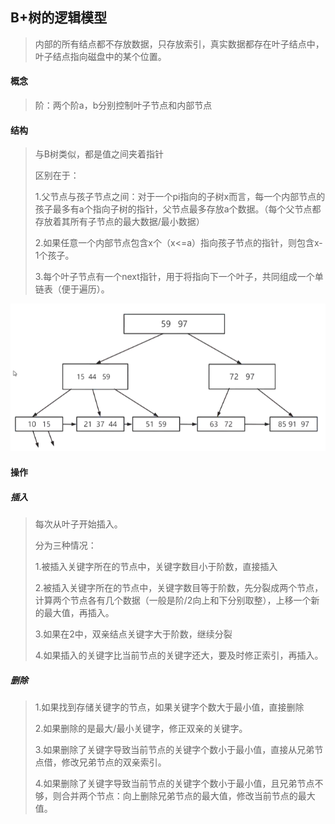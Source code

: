 ## B+树的逻辑模型

> 内部的所有结点都不存放数据，只存放索引，真实数据都存在叶子结点中，叶子结点指向磁盘中的某个位置。

#### 概念

> 阶：两个阶a，b分别控制叶子节点和内部节点

#### 结构

> 与B树类似，都是值之间夹着指针
>
> 区别在于：
>
> 1.父节点与孩子节点之间：对于一个pi指向的子树x而言，每一个内部节点的孩子最多有a个指向子树的指针，父节点最多存放a个数据。（每个父节点都存放着其所有子节点的最大数据/最小数据）
>
> 2.如果任意一个内部节点包含x个（x<=a）指向孩子节点的指针，则包含x-1个孩子。
>
> 3.每个叶子节点有一个next指针，用于将指向下一个叶子，共同组成一个单链表（便于遍历）。

![](picture/B+树模型图.png)

#### 操作

##### 插入

> 每次从叶子开始插入。
>
> 分为三种情况：
>
> 1.被插入关键字所在的节点中，关键字数目小于阶数，直接插入
>
> 2.被插入关键字所在的节点中，关键字数目等于阶数，先分裂成两个节点，计算两个节点各有几个数据（一般是阶/2向上和下分别取整），上移一个新的最大值，再插入。
>
> 3.如果在2中，双亲结点关键字大于阶数，继续分裂
>
> 4.如果插入的关键字比当前节点的关键字还大，要及时修正索引，再插入。



##### 删除

> 1.如果找到存储关键字的节点，如果关键字个数大于最小值，直接删除
>
> 2.如果删除的是最大/最小关键字，修正双亲的关键字。
>
> 3.如果删除了关键字导致当前节点的关键字个数小于最小值，直接从兄弟节点借，修改兄弟节点的双亲索引。
>
> 4.如果删除了关键字导致当前节点的关键字个数小于最小值，且兄弟节点不够，则合并两个节点：向上删除兄弟节点的最大值，修改当前节点的最大值。